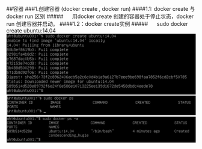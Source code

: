 ##容器
###1.创建容器 (docker create , docker run)
####1.1: docker create 与 docker run 区别
#####&nbsp;&nbsp;&nbsp;&nbsp;&nbsp;&nbsp;用docker create 创建的容器处于停止状态，docker run 创建容器并启动。
####1.2：docker create实例
#####&nbsp;&nbsp;&nbsp;&nbsp;&nbsp;&nbsp;sudo docker create ubuntu:14.04
![](/assets/4.png)![](/assets/5.png)![](/assets/6.png)